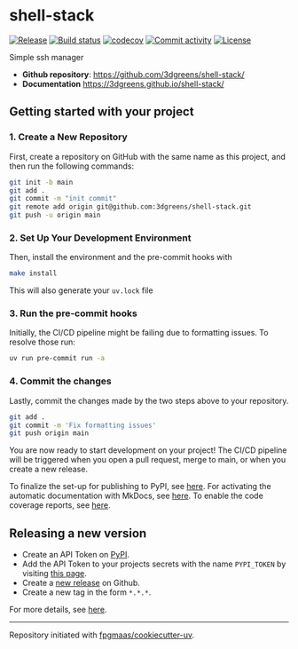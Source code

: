 # shell-stack

[![Release](https://img.shields.io/github/v/release/3dgreens/shell-stack)](https://img.shields.io/github/v/release/3dgreens/shell-stack)
[![Build status](https://img.shields.io/github/actions/workflow/status/3dgreens/shell-stack/main.yml?branch=main)](https://github.com/3dgreens/shell-stack/actions/workflows/main.yml?query=branch%3Amain)
[![codecov](https://codecov.io/gh/3dgreens/shell-stack/branch/main/graph/badge.svg)](https://codecov.io/gh/3dgreens/shell-stack)
[![Commit activity](https://img.shields.io/github/commit-activity/m/3dgreens/shell-stack)](https://img.shields.io/github/commit-activity/m/3dgreens/shell-stack)
[![License](https://img.shields.io/github/license/3dgreens/shell-stack)](https://img.shields.io/github/license/3dgreens/shell-stack)

Simple ssh manager

- **Github repository**: <https://github.com/3dgreens/shell-stack/>
- **Documentation** <https://3dgreens.github.io/shell-stack/>

## Getting started with your project

### 1. Create a New Repository

First, create a repository on GitHub with the same name as this project, and then run the following commands:

```bash
git init -b main
git add .
git commit -m "init commit"
git remote add origin git@github.com:3dgreens/shell-stack.git
git push -u origin main
```

### 2. Set Up Your Development Environment

Then, install the environment and the pre-commit hooks with

```bash
make install
```

This will also generate your `uv.lock` file

### 3. Run the pre-commit hooks

Initially, the CI/CD pipeline might be failing due to formatting issues. To resolve those run:

```bash
uv run pre-commit run -a
```

### 4. Commit the changes

Lastly, commit the changes made by the two steps above to your repository.

```bash
git add .
git commit -m 'Fix formatting issues'
git push origin main
```

You are now ready to start development on your project!
The CI/CD pipeline will be triggered when you open a pull request, merge to main, or when you create a new release.

To finalize the set-up for publishing to PyPI, see [here](https://fpgmaas.github.io/cookiecutter-uv/features/publishing/#set-up-for-pypi).
For activating the automatic documentation with MkDocs, see [here](https://fpgmaas.github.io/cookiecutter-uv/features/mkdocs/#enabling-the-documentation-on-github).
To enable the code coverage reports, see [here](https://fpgmaas.github.io/cookiecutter-uv/features/codecov/).

## Releasing a new version

- Create an API Token on [PyPI](https://pypi.org/).
- Add the API Token to your projects secrets with the name `PYPI_TOKEN` by visiting [this page](https://github.com/3dgreens/shell-stack/settings/secrets/actions/new).
- Create a [new release](https://github.com/3dgreens/shell-stack/releases/new) on Github.
- Create a new tag in the form `*.*.*`.

For more details, see [here](https://fpgmaas.github.io/cookiecutter-uv/features/cicd/#how-to-trigger-a-release).

---

Repository initiated with [fpgmaas/cookiecutter-uv](https://github.com/fpgmaas/cookiecutter-uv).
